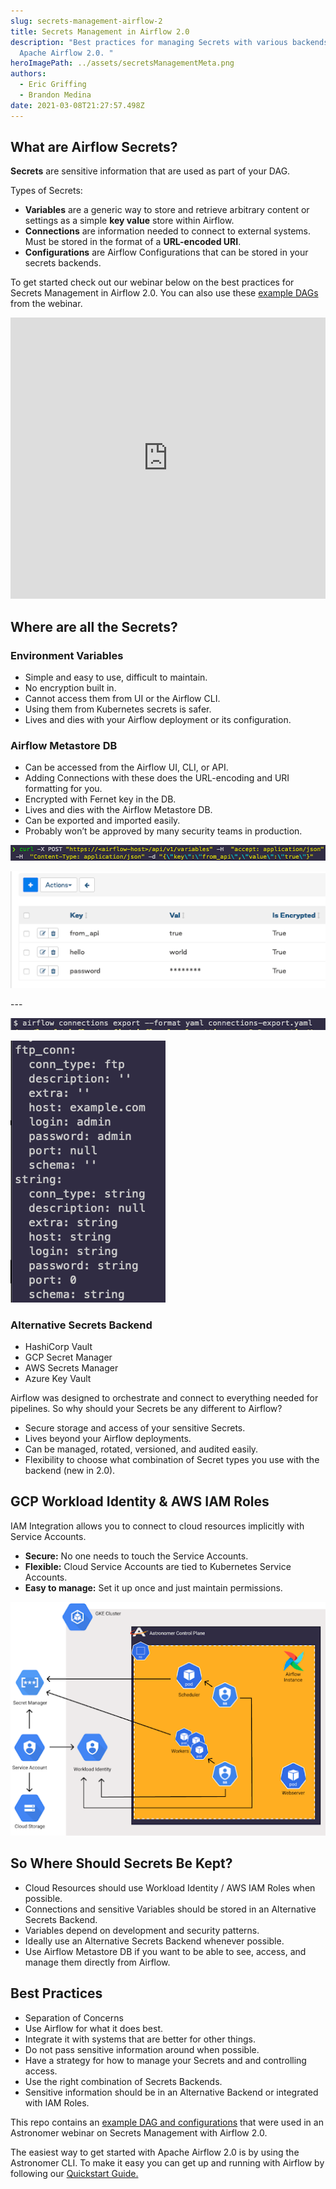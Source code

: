 ```yaml
---
slug: secrets-management-airflow-2
title: Secrets Management in Airflow 2.0
description: "Best practices for managing Secrets with various backends in
  Apache Airflow 2.0. "
heroImagePath: ../assets/secretsManagementMeta.png
authors:
  - Eric Griffing
  - Brandon Medina
date: 2021-03-08T21:27:57.498Z
---
```

## What are Airflow Secrets?

**Secrets** are sensitive information that are used as part of your DAG.

Types of Secrets: 

* **Variables** are a generic way to store and retrieve arbitrary content or settings as a simple **key value** store within Airflow.
* **Connections** are information needed to connect to external systems. Must be stored in the format of a **URL-encoded URI**.
* **Configurations** are Airflow Configurations that can be stored in your secrets backends.



To get started check out our webinar below on the best practices for Secrets Management in Airflow 2.0. You can also use these [example DAGs](https://github.com/astronomer/webinar-secrets-management/tree/master) from the webinar. 

<!-- markdownlint-disable MD033 -->
<iframe src="https://fast.wistia.net/embed/iframe/btuuq9wbsd" title="[Webinar Recap] Secrets Management in Airflow 2.0 Video" allow="autoplay; fullscreen" allowtransparency="true" frameborder="0" scrolling="no" class="wistia_embed" name="wistia_embed" allowfullscreen msallowfullscreen width="100%" height="450"></iframe>



## Where are all the Secrets?

### Environment Variables

* Simple and easy to use, difficult to maintain. 
* No encryption built in.
* Cannot access them from UI or the Airflow CLI.
* Using them from Kubernetes secrets is safer.
* Lives and dies with your Airflow deployment or its configuration.

### Airflow Metastore DB

* Can be accessed from the Airflow UI, CLI, or API.
* Adding Connections with these does the URL-encoding and URI formatting for you.
* Encrypted with Fernet key in the DB.
* Lives and dies with the Airflow Metastore DB.
* Can be exported and imported easily.
* Probably won’t be approved by many security teams in production.

![Curl 1](../assets/secrets-management-1.png)

![Connections](../assets/secrets-management-2.png)

\---

![Airflow CLI Command](../assets/secrets-management-3.png)

![FTP Conn](../assets/secrets-management-4.png)

### Alternative Secrets Backend

* HashiCorp Vault
* GCP Secret Manager
* AWS Secrets Manager
* Azure Key Vault

Airflow was designed to orchestrate and connect to everything needed for pipelines. So why should your Secrets be any different to Airflow?

* Secure storage and access of your sensitive Secrets.
* Lives beyond your Airflow deployments.
* Can be managed, rotated, versioned, and audited easily.
* Flexibility to choose what combination of Secret types you use with the backend (new in 2.0).

## GCP Workload Identity & AWS IAM Roles

IAM Integration allows you to connect to cloud resources implicitly with Service Accounts. 

* **Secure:** No one needs to touch the Service Accounts.
* **Flexible:** Cloud Service Accounts are tied to Kubernetes Service Accounts.
* **Easy to manage:** Set it up once and just maintain permissions.

![Secrets Architecture](../assets/secrets-management-5.png)

## So Where Should Secrets Be Kept?

* Cloud Resources should use Workload Identity / AWS IAM Roles when possible.
* Connections and sensitive Variables should be stored in an Alternative Secrets Backend.
* Variables depend on development and security patterns.
* Ideally use an Alternative Secrets Backend whenever possible.
* Use Airflow Metastore DB if you want to be able to see, access, and manage them directly from Airflow.

## Best Practices

* Separation of Concerns
* Use Airflow for what it does best.
* Integrate it with systems that are better for other things.
* Do not pass sensitive information around when possible.
* Have a strategy for how to manage your Secrets and and controlling access.
* Use the right combination of Secrets Backends.
* Sensitive information should be in an Alternative Backend or integrated with IAM Roles.

This repo contains an [example DAG and configurations](https://github.com/astronomer/webinar-secrets-management/tree/master) that were used in an Astronomer webinar on Secrets Management with Airflow 2.0.

The easiest way to get started with Apache Airflow 2.0 is by using the Astronomer CLI. To make it easy you can get up and running with Airflow by following our [Quickstart Guide.](https://www.astronomer.io/docs/cloud/stable/develop/cli-quickstart)
